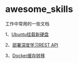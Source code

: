 # awesome_skills
工作中常用的一些文档

1、[Ubuntu挂载新硬盘](Ubuntu环境下挂载新硬盘.md)

2、[部署深度学习REST API](deploy.md)

3、[Docker缓存转移]()


